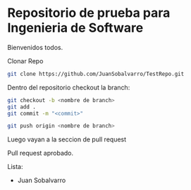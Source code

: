 # Repositorio de prueba para Ingenieria de Software

Bienvenidos todos.

Clonar Repo
```bash
git clone https://github.com/JuanSobalvarro/TestRepo.git
```
Dentro del repositorio checkout la branch:
```bash
git checkout -b <nombre de branch>
git add .
git commit -m "<commit>"

git push origin <nombre de branch>
```
Luego vayan a la seccion de pull request

Pull request aprobado.

Lista:
- Juan Sobalvarro